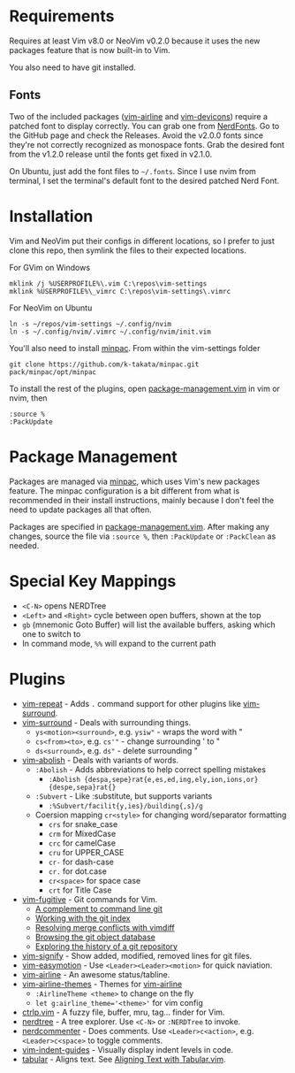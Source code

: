 # Requirements

Requires at least Vim v8.0 or NeoVim v0.2.0 because it uses the new packages feature that is now built-in to Vim.

You also need to have git installed.

## Fonts

Two of the included packages ([vim-airline] and [vim-devicons]) require a patched font to display correctly. You can grab one from [NerdFonts]. Go to the GitHub page and check the Releases. Avoid the v2.0.0 fonts since they're not correctly recognized as monospace fonts. Grab the desired font from the v1.2.0 release until the fonts get fixed in v2.1.0.

On Ubuntu, just add the font files to `~/.fonts`. Since I use nvim from terminal, I set the terminal's default font to the desired patched Nerd Font.

# Installation

Vim and NeoVim put their configs in different locations, so I prefer to just clone this repo, then symlink the files to their expected locations.

For GVim on Windows
```
mklink /j %USERPROFILE%\.vim C:\repos\vim-settings
mklink %USERPROFILE%\_vimrc C:\repos\vim-settings\.vimrc
```

For NeoVim on Ubuntu
```
ln -s ~/repos/vim-settings ~/.config/nvim
ln -s ~/.config/nvim/.vimrc ~/.config/nvim/init.vim
```

You'll also need to install [minpac]. From within the vim-settings folder
```
git clone https://github.com/k-takata/minpac.git pack/minpac/opt/minpac
```

To install the rest of the plugins, open [package-management.vim] in vim or nvim, then
```
:source %
:PackUpdate
```

# Package Management

Packages are managed via [minpac], which uses Vim's new packages feature. The minpac configuration is a bit different from what is recommended in their install instructions, mainly because I don't feel the need to update packages all that often.

Packages are specified in [package-management.vim]. After making any changes, source the file via `:source %`, then `:PackUpdate` or `:PackClean` as needed.

# Special Key Mappings

* `<C-N>` opens NERDTree
* `<Left>` and `<Right>` cycle between open buffers, shown at the top
* `gb` (mnemonic Goto Buffer) will list the available buffers, asking which one to switch to
* In command mode, `%%` will expand to the current path

# Plugins

* [vim-repeat] - Adds `.` command support for other plugins like [vim-surround].
* [vim-surround] - Deals with surrounding things.
  * `ys<motion><surround>`, e.g. `ysiw"` - wraps the word with "
  * `cs<from><to>`, e.g. `cs'"` - change surrounding ' to "
  * `ds<surround>`, e.g. `ds"` - delete surrounding "
* [vim-abolish] - Deals with variants of words.
  * `:Abolish` - Adds abbreviations to help correct spelling mistakes
    * `:Abolish {despa,sepe}rat{e,es,ed,ing,ely,ion,ions,or} {despe,sepa}rat{}`
  * `:Subvert` - Like :substitute, but supports variants
    * `:%Subvert/facilit{y,ies}/building{,s}/g`
  * Coersion mapping `cr<style>` for changing word/separator formatting
    * `crs` for snake\_case
    * `crm` for MixedCase
    * `crc` for camelCase
    * `cru` for UPPER\_CASE
    * `cr-` for dash-case
    * `cr.` for dot.case
    * `cr<space>` for space case
    * `crt` for Title Case
* [vim-fugitive] - Git commands for Vim.
  * [A complement to command line git](http://vimcasts.org/e/31)
  * [Working with the git index](http://vimcasts.org/e/32)
  * [Resolving merge conflicts with vimdiff](http://vimcasts.org/e/33)
  * [Browsing the git object database](http://vimcasts.org/e/34)
  * [Exploring the history of a git repository](http://vimcasts.org/e/35)
* [vim-signify] - Show added, modified, removed lines for git files.
* [vim-easymotion] - Use `<Leader><Leader><motion>` for quick naviation.
* [vim-airline] - An awesome status/tabline.
* [vim-airline-themes] - Themes for [vim-airline]
  * `:AirlineTheme <theme>` to change on the fly
  * `let g:airline_theme='<theme>'` for vim config
* [ctrlp.vim] - A fuzzy file, buffer, mru, tag... finder for Vim.
* [nerdtree] - A tree explorer. Use `<C-N>` or `:NERDTree` to invoke.
* [nerdcommenter] - Does comments. Use `<Leader>c<action>`, e.g. `<Leader>c<space>` to toggle comments.
* [vim-indent-guides] - Visually display indent levels in code.
* [tabular] - Aligns text. See [Aligning Text with Tabular.vim](http://vimcasts.org/episodes/aligning-text-with-tabular-vim/).

[package-management.vim]:package-management.vim
[vim-devicons]:https://github.com/ryanoasis/vim-devicons
[NerdFonts]:https://github.com/ryanoasis/nerd-fonts
[minpac]:https://github.com/k-takata/minpac
[vim-repeat]:https://github.com/tpope/vim-repeat
[vim-surround]:https://github.com/tpope/vim-surround
[vim-abolish]:https://github.com/tpope/vim-abolish
[vim-fugitive]:https://github.com/tpope/vim-fugitive
[vim-signify]:https://github.com/mhinz/vim-signify
[vim-easymotion]:https://github.com/easymotion/vim-easymotion
[vim-airline]:https://github.com/vim-airline/vim-airline
[vim-airline-themes]:https://github.com/vim-airline/vim-airline-themes
[ctrlp.vim]:https://github.com/ctrlpvim/ctrlp.vim
[nerdtree]:https://github.com/scrooloose/nerdtree
[nerdcommenter]:https://github.com/scrooloose/nerdcommenter
[vim-indent-guides]:https://github.com/nathanaelkane/vim-indent-guides
[tabular]:https://github.com/godlygeek/tabular

